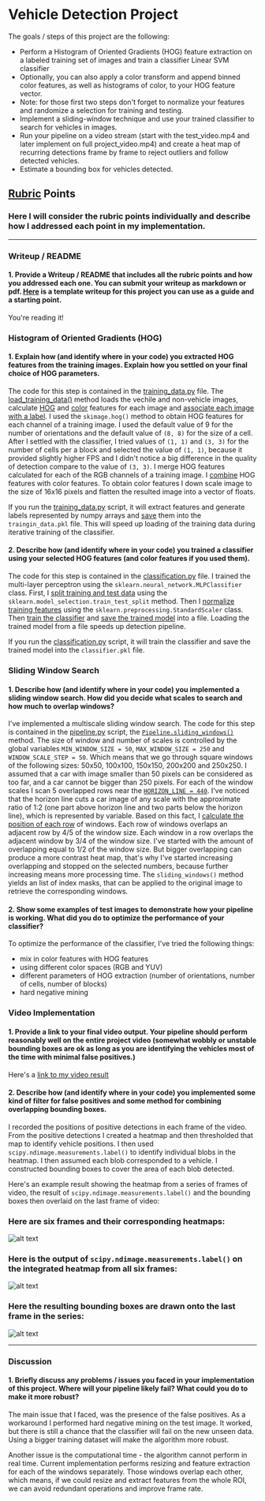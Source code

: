 # Vehicle Detection Project

The goals / steps of this project are the following:

* Perform a Histogram of Oriented Gradients (HOG) feature extraction on a labeled training set of images and train a classifier Linear SVM classifier
* Optionally, you can also apply a color transform and append binned color features, as well as histograms of color, to your HOG feature vector. 
* Note: for those first two steps don't forget to normalize your features and randomize a selection for training and testing.
* Implement a sliding-window technique and use your trained classifier to search for vehicles in images.
* Run your pipeline on a video stream (start with the test_video.mp4 and later implement on full project_video.mp4) and create a heat map of recurring detections frame by frame to reject outliers and follow detected vehicles.
* Estimate a bounding box for vehicles detected.

[//]: # (Image References)
[image1]: ./examples/car_not_car.png
[image2]: ./examples/HOG_example.jpg
[image3]: ./examples/sliding_windows.jpg
[image4]: ./examples/sliding_window.jpg
[image5]: ./examples/bboxes_and_heat.png
[image6]: ./examples/labels_map.png
[image7]: ./examples/output_bboxes.png
[video1]: ./project_video.mp4

## [Rubric](https://review.udacity.com/#!/rubrics/513/view) Points
### Here I will consider the rubric points individually and describe how I addressed each point in my implementation.  

---
### Writeup / README

#### 1. Provide a Writeup / README that includes all the rubric points and how you addressed each one.  You can submit your writeup as markdown or pdf.  [Here](https://github.com/udacity/CarND-Vehicle-Detection/blob/master/writeup_template.md) is a template writeup for this project you can use as a guide and a starting point.  

You're reading it!

### Histogram of Oriented Gradients (HOG)

#### 1. Explain how (and identify where in your code) you extracted HOG features from the training images. Explain how you settled on your final choice of HOG parameters.

The code for this step is contained in the [training_data.py] file. The
[load_training_data()] method loads the vechile and non-vehicle images,
calculate [HOG][calculate_hog_features] and [color][calculate_color_features]
features for each image and [associate each image with a label].
I used the `skimage.hog()` method to obtain HOG features for each channel of
a training image. I used the default value of 9 for the number of
orientations and the default value of `(8, 8)` for the size of a cell. After
I settled with the classifier, I tried values of `(1, 1)` and `(3, 3)` for
the number of cells per a block and selected the value of `(1, 1)`, because
it provided slightly higher FPS and I didn't notice a big difference
in the quality of detection compare to the value of `(3, 3)`. I merge HOG
features calculated for each of the RGB channels of a training image. I
[combine][combine_features] HOG features with color features. To obtain
color features I down scale image to the size of 16x16 pixels and flatten
the resulted image into a vector of floats.

If you run the [training_data.py] script, it will extract features and
generate labels represented by numpy arrays and [save][save_training_data]
them into the `traingin_data.pkl` file. This will speed up loading of
the training data during iterative training of the classifier.

[training_data.py]: ./training_data.py
[load_training_data()]: https://github.com/mode89/CarND-Vehicle-Detection/blob/f2cecc3119066e074928f17c22c0d23bc73012ec/training_data.py#L11
[calculate_hog_features]: https://github.com/mode89/CarND-Vehicle-Detection/blob/f2cecc3119066e074928f17c22c0d23bc73012ec/training_data.py#L45
[calculate_color_features]: https://github.com/mode89/CarND-Vehicle-Detection/blob/f2cecc3119066e074928f17c22c0d23bc73012ec/training_data.py#L55
[associate each image with a label]: https://github.com/mode89/CarND-Vehicle-Detection/blob/f2cecc3119066e074928f17c22c0d23bc73012ec/training_data.py#L37
[save_training_data]: https://github.com/mode89/CarND-Vehicle-Detection/blob/f2cecc3119066e074928f17c22c0d23bc73012ec/training_data.py#L66
[combine_features]: https://github.com/mode89/CarND-Vehicle-Detection/blob/f2cecc3119066e074928f17c22c0d23bc73012ec/training_data.py#L43

#### 2. Describe how (and identify where in your code) you trained a classifier using your selected HOG features (and color features if you used them).

The code for this step is contained in the [classification.py] file. I
trained the multi-layer perceptron using the `sklearn.neural_network.MLPClassifier`
class. First, I [split training and test data] using the `sklearn.model_selection.train_test_split`
method. Then I [normalize training features] using the `sklearn.preprocessing.StandardScaler`
class. Then [train the classifier] and [save the trained model] into a file.
Loading the trained model from a file speeds up detection pipeline.

If you run the [classification.py] script, it will train the classifier and
save the trained model into the `classifier.pkl` file.

[classification.py]: ./classification.py
[split training and test data]: https://github.com/mode89/CarND-Vehicle-Detection/blob/7b40beedbff7792c29c98b4d0f7d83018ea47038/classification.py#L14
[normalize training features]: https://github.com/mode89/CarND-Vehicle-Detection/blob/7b40beedbff7792c29c98b4d0f7d83018ea47038/classification.py#L19
[train the classifier]: https://github.com/mode89/CarND-Vehicle-Detection/blob/7b40beedbff7792c29c98b4d0f7d83018ea47038/classification.py#L24
[save the trained model]: https://github.com/mode89/CarND-Vehicle-Detection/blob/7b40beedbff7792c29c98b4d0f7d83018ea47038/classification.py#L38

### Sliding Window Search

#### 1. Describe how (and identify where in your code) you implemented a sliding window search.  How did you decide what scales to search and how much to overlap windows?

I've implemented a multiscale sliding window search. The code for this step
is contained in the [pipeline.py] script, the [`Pipeline.sliding_windows()`]
method. The size of window and number of scales is controlled by the global
variables `MIN_WINDOW_SIZE = 50`, `MAX_WINDOW_SIZE = 250` and
`WINDOW_SCALE_STEP = 50`. Which means that we go through square windows of
the following sizes: 50x50, 100x100, 150x150, 200x200 and 250x250. I assumed
that a car with image smaller than 50 pixels can be considered as too far,
and a car cannot be bigger than 250 pixels. For each of the window scales
I scan 5 overlapped rows near the [`HORIZON_LINE = 440`][horizon_line]. I've
noticed that the horizon line cuts a car image of any scale with the
approximate ratio of 1:2 (one part above horizon line and two parts below
the horizon line), which is represented by variable. Based on this fact,
I [calculate the position of each row] of windows. Each row of windows
overlaps an adjacent row by 4/5 of the window size. Each window in a row
overlaps the adjacent window by 3/4 of the window size. I've started with
the amount of overlapping equal to 1/2 of the window size. But bigger
overlapping can produce a more contrast heat map, that's why I've started
increasing overlapping and stopped on the selected numbers, because further
increasing means more processing time. The `sliding_windows()` method yields
an list of index masks, that can be applied to the original image to
retrieve the corresponding windows.

[pipeline.py]: ./pipeline.py
[`Pipeline.sliding_windows()`]: https://github.com/mode89/CarND-Vehicle-Detection/blob/bac18eda030d3225e521c320ef8f2c71978456cc/pipeline.py#L19
[horizon_line]: https://github.com/mode89/CarND-Vehicle-Detection/blob/bac18eda030d3225e521c320ef8f2c71978456cc/pipeline.py#L11
[window_horizon_relative_shift]: https://github.com/mode89/CarND-Vehicle-Detection/blob/bac18eda030d3225e521c320ef8f2c71978456cc/pipeline.py#L12
[calculate the position of each row]: https://github.com/mode89/CarND-Vehicle-Detection/blob/bac18eda030d3225e521c320ef8f2c71978456cc/pipeline.py#L30

#### 2. Show some examples of test images to demonstrate how your pipeline is working.  What did you do to optimize the performance of your classifier?

To optimize the performance of the classifier, I've tried the following
things:
* mix in color features with HOG features
* using different color spaces (RGB and YUV)
* different parameters of HOG extraction (number of orientations, number of
  cells, number of blocks)
* hard negative mining

### Video Implementation

#### 1. Provide a link to your final video output.  Your pipeline should perform reasonably well on the entire project video (somewhat wobbly or unstable bounding boxes are ok as long as you are identifying the vehicles most of the time with minimal false positives.)
Here's a [link to my video result](./project_video.mp4)


#### 2. Describe how (and identify where in your code) you implemented some kind of filter for false positives and some method for combining overlapping bounding boxes.

I recorded the positions of positive detections in each frame of the video.  From the positive detections I created a heatmap and then thresholded that map to identify vehicle positions.  I then used `scipy.ndimage.measurements.label()` to identify individual blobs in the heatmap.  I then assumed each blob corresponded to a vehicle.  I constructed bounding boxes to cover the area of each blob detected.  

Here's an example result showing the heatmap from a series of frames of video, the result of `scipy.ndimage.measurements.label()` and the bounding boxes then overlaid on the last frame of video:

### Here are six frames and their corresponding heatmaps:

![alt text][image5]

### Here is the output of `scipy.ndimage.measurements.label()` on the integrated heatmap from all six frames:
![alt text][image6]

### Here the resulting bounding boxes are drawn onto the last frame in the series:
![alt text][image7]



---

### Discussion

#### 1. Briefly discuss any problems / issues you faced in your implementation of this project.  Where will your pipeline likely fail?  What could you do to make it more robust?

The main issue that I faced, was the presence of the false positives. As a
workaround I performed hard negative mining on the test image. It worked,
but there is still a chance that the classifier will fail on the new unseen
data. Using a bigger training dataset will make the algorithm more robust.

Another issue is the computational time - the algorithm cannot perform in
real time. Current implementation performs resizing and feature extraction
for each of the windows separately. Those windows overlap each other, which
means, if we could resize and extract features from the whole ROI, we can
avoid redundant operations and improve frame rate.
